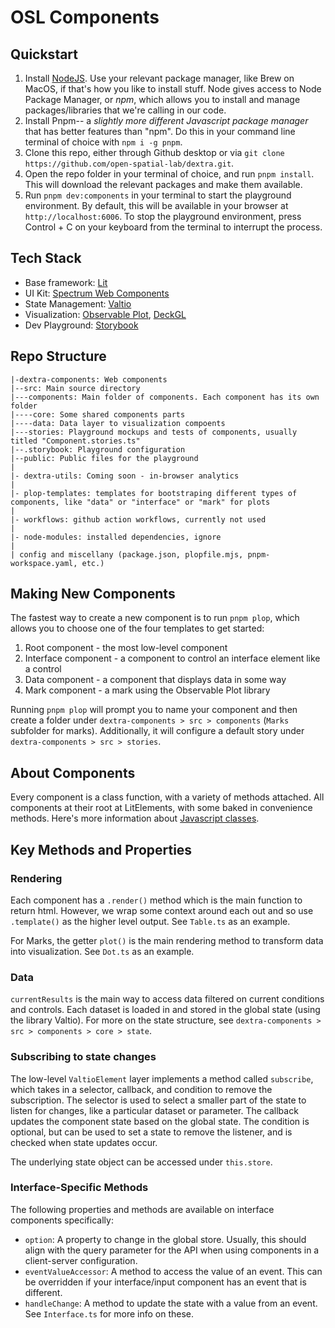 # OSL Components

## Quickstart
1. Install [NodeJS](https://nodejs.org/en). Use your relevant package manager, like Brew on MacOS, if that's how you like to install stuff. Node gives access to Node Package Manager, or *npm*, which allows you to install and manage packages/libraries that we're calling in our code.
2. Install Pnpm-- a *slightly more different Javascript package manager* that has better features than "npm". Do this in your command line terminal of choice with `npm i -g pnpm`.
3. Clone this repo, either through Github desktop or via `git clone https://github.com/open-spatial-lab/dextra.git`.
4. Open the repo folder in your terminal of choice, and run `pnpm install`. This will download the relevant packages and make them available.
5. Run `pnpm dev:components` in your terminal to start the playground environment. By default, this will be available in your browser at `http://localhost:6006`. To stop the playground environment, press Control + C on your keyboard from the terminal to interrupt the process.

## Tech Stack
- Base framework: [Lit](https://lit.dev/)
- UI Kit: [Spectrum Web Components](https://opensource.adobe.com/spectrum-web-components/)
- State Management: [Valtio](https://valtio.pmnd.rs/)
- Visualization: [Observable Plot](https://observablehq.com/@observablehq/plot), [DeckGL](https://deck.gl/)
- Dev Playground: [Storybook](https://storybook.js.org/)

## Repo Structure
```
|-dextra-components: Web components 
|--src: Main source directory
|---components: Main folder of components. Each component has its own folder
|----core: Some shared components parts
|----data: Data layer to visualization compoents
|---stories: Playground mockups and tests of components, usually titled "Component.stories.ts"
|--.storybook: Playground configuration
|--public: Public files for the playground
|
|- dextra-utils: Coming soon - in-browser analytics
|
|- plop-templates: templates for bootstraping different types of components, like "data" or "interface" or "mark" for plots
|
|- workflows: github action workflows, currently not used
|
|- node-modules: installed dependencies, ignore
|
| config and miscellany (package.json, plopfile.mjs, pnpm-workspace.yaml, etc.)

```
## Making New Components
The fastest way to create a new component is to run `pnpm plop`, which allows you to choose one of the four templates to get started:
1. Root component - the most low-level component
2. Interface component - a component to control an interface element like a control
3. Data component - a component that displays data in some way
4. Mark component - a mark using the Observable Plot library

Running `pnpm plop` will prompt you to name your component and then create a folder under `dextra-components > src > components` (`Marks` subfolder for marks). Additionally, it will configure a default story under `dextra-components > src > stories`.

## About Components
Every component is a class function, with a variety of methods attached. All components at their root at LitElements, with some baked in convenience methods. Here's more information about [Javascript classes](https://developer.mozilla.org/en-US/docs/Web/JavaScript/Reference/Classes).

## Key Methods and Properties

### Rendering
Each component has a `.render()` method which is the main function to return html. However, we wrap some context around each out and so use `.template()` as the higher level output. See `Table.ts` as an example.

For Marks, the getter `plot()` is the main rendering method to transform data into visualization. See `Dot.ts` as an example.

### Data

`currentResults` is the main way to access data filtered on current conditions and controls. Each dataset is loaded in and stored in the global state (using the library Valtio). For more on the state structure, see `dextra-components > src > components > core > state`.

### Subscribing to state changes

The low-level `ValtioElement` layer implements a method called `subscribe`, which takes in a selector, callback, and condition to remove the subscription. The selector is used to select a smaller part of the state to listen for changes, like a particular dataset or parameter. The callback updates the component state based on the global state. The condition is optional, but can be used to set a state to remove the listener, and is checked when state updates occur. 

The underlying state object can be accessed under `this.store`.

### Interface-Specific Methods
The following properties and methods are available on interface components specifically:

- `option`: A property to change in the global store. Usually, this should align with the query parameter for the API when using components in a client-server configuration.
- `eventValueAccessor`: A method to access the value of an event. This can be overridden if your interface/input component has an event that is different. 
- `handleChange`: A method to update the state with a value from an event. See `Interface.ts` for more info on these.